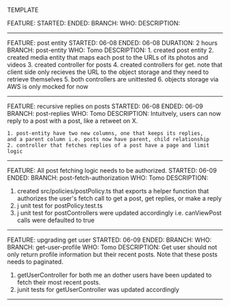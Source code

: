 TEMPLATE

FEATURE: 
STARTED:
ENDED: 
BRANCH:
WHO:
DESCRIPTION:
__________________________________________________________________

FEATURE: post entity
STARTED: 06-08
ENDED: 06-08
DURATION: 2 hours
BRANCH: post-entity
WHO: Tomo
DESCRIPTION: 
    1. created post entity
    2. created media entity that maps each post to the URLs of its
    photos and videos
    3. created controller for posts
    4. created controllers for get. note that client side only recieves 
    the URL to the object storage and they need to retrieve themselves
    5. both controllers are unittested
    6. objects storage via AWS is only mocked for now
__________________________________________________________________

FEATURE: recursive replies on posts
STARTED: 06-08
ENDED: 06-09
BRANCH: post-replies
WHO: Tomo
DESCRIPTION:
Intuitvely, users can now reply to a post with a post, like a retweet 
on X.

    1. post-entity have two new columns, one that keeps its replies, 
    and a parent column i.e. posts now have parent, child relationship
    2. controller that fetches replies of a post have a page and limit 
    logic

__________________________________________________________________


FEATURE: All post fetching logic needs to be authorized.
STARTED: 06-09
ENDED: 
BRANCH: post-fetch-authorization
WHO: Tomo
DESCRIPTION:
1. created src/policies/postPolicy.ts that exports a helper function that
authorizes the user's fetch call to get a post, get replies, or make a reply
2. j unit test for postPolicy.test.ts
3. j unit test for postControllers were updated accordingly i.e. canViewPost
calls were defaulted to true
__________________________________________________________________

FEATURE: upgrading get user 
STARTED: 06-09
ENDED: 
BRANCH:
WHO:
BRANCH: get-user-profile
WHO: Tomo
DESCRIPTION:
Get user should not only return profile information but their recent posts.
Note that these posts needs to paginated.
1. getUserController for both me an dother users have been updated to fetch their most recent posts. 
2. junit tests for getUserController was updated accordingly
__________________________________________________________________